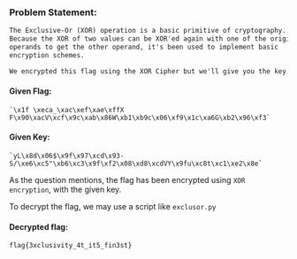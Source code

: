 ### Problem Statement:
```txt
The Exclusive-Or (XOR) operation is a basic primitive of cryptography.
Because the XOR of two values can be XOR'ed again with one of the original
operands to get the other operand, it's been used to implement basic
encryption schemes.

We encrypted this flag using the XOR Cipher but we'll give you the key.
```

#### Given Flag:
    `\x1f \xeca_\xac\xef\xae\xffX F\x90\xacV\xcf\x9c\xab\x86W\xb1\xb9c\x06\xf9\x1c\xa6G\xb2\x96\xf3`

#### Given Key:
    `yL\x8d\x06$\x9f\x97\xcd\x93-S/\xe6\xc5"\xb6\xc3\x9f\xf2\x08\xd8\xcdVY\x9fu\xc8t\xc1\xe2\x8e`

As the question mentions, the flag has been encrypted using `XOR encryption`, with the given key.

To decrypt the flag, we may use a script like `exclusor.py`

#### Decrypted flag:
	flag{3xclusivity_4t_it5_fin3st}
